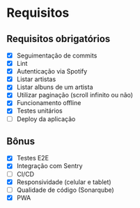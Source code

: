 # Requisitos
## Requisitos obrigatórios
- [X] Seguimentação de commits
- [X] Lint
- [X] Autenticação via Spotify
- [X] Listar artistas
- [X] Listar albuns de um artista
- [X] Utilizar paginação (scroll infinito ou não)
- [X] Funcionamento offline
- [X] Testes unitários
- [ ] Deploy da aplicação

## Bônus
- [X] Testes E2E
- [X] Integração com Sentry
- [ ] CI/CD
- [X] Responsividade (celular e tablet)
- [ ] Qualidade de código (Sonarqube)
- [X] PWA